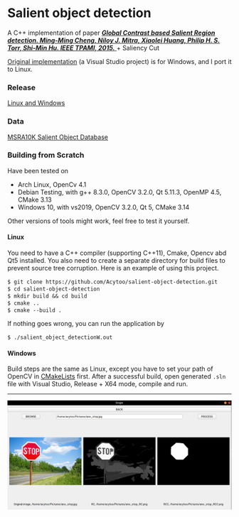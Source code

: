 # Salient object detection

A C++ implementation of paper [***Global Contrast based Salient Region detection. Ming-Ming Cheng, Niloy J. Mitra, Xiaolei Huang, Philip H. S. Torr, Shi-Min Hu. IEEE TPAMI, 2015.*** ](https://mmcheng.net/mftp/Papers/SaliencyTPAMI.pdf) + Saliency Cut

[Original implementation](https://github.com/MingMingCheng/CmCode/) (a Visual Studio project) is for Windows, and I port it to Linux.

### Release
[Linux and Windows](https://github.com/Acytoo/salient-object-detection/releases)

### Data
[MSRA10K Salient Object Database](https://mmcheng.net/msra10k/)

### Building from Scratch

Have been tested on 
* Arch Linux, OpenCv 4.1
* Debian Testing, with g++ 8.3.0, OpenCV 3.2.0, Qt 5.11.3, OpenMP 4.5, CMake 3.13
* Windows 10, with vs2019, OpenCV 3.2.0, Qt 5, CMake 3.14

Other versions of tools might work, feel free to test it yourself.

#### Linux
You need to have a C++ compiler (supporting C++11), Cmake, Opencv abd Qt5 installed. You also need to create a separate directory for build files to prevent source tree corruption. 
Here is an example of using this project.
```
$ git clone https://github.com/Acytoo/salient-object-detection.git
$ cd salient-object-detection
$ mkdir build && cd build
$ cmake ..
$ cmake --build .
```
If nothing goes wrong, you can run the application by 
```
$ ./salient_object_detectionW.out
``` 

#### Windows
Build steps are the same as Linux, except you have to set your path of OpenCV in [CMakeLists](https://github.com/Acytoo/salient-object-detection/blob/master/CMakeLists.txt) first.
After a successful build, open generated ```.sln``` file with Visual Studio, Release + X64 mode, compile and run.


---
![demo](https://raw.githubusercontent.com/acytoo/salient-object-detection/master/resources/image/screenshot0.png)
